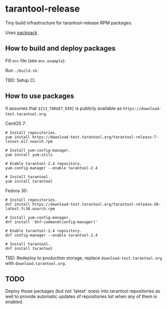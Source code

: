 # tarantool-release

Tiny build infrastructure for tarantool-release RPM packages.

Uses [packpack](https://github.com/packpack/packpack).

## How to build and deploy packages

Fill `env` file (see `env.example`).

Run `./build.sh`.

TBD: Setup CI.

## How to use packages

It assumes that `${S3_TARGET_DIR}` is publicly available as
`https://download-test.tarantool.org`.

CentOS 7:

```shell
# Install repositories.
yum install https://download-test.tarantool.org/tarantool-release-7-latest.el7.noarch.rpm

# Install yum-config-manager.
yum install yum-utils

# Enable tarantool-2.4 repository.
yum-config-manager --enable tarantool-2.4

# Install tarantool.
yum install tarantool
```

Fedora 30:

```shell
# Install repositories.
dnf install https://download-test.tarantool.org/tarantool-release-30-latest.fc30.noarch.rpm

# Install yum-config-manager.
dnf install 'dnf-command(config-manager)'

# Enable tarantool-2.4 repository.
dnf config-manager --enable tarantool-2.4

# Install tarantool.
dnf install tarantool
```

TBD: Redeploy to production storage, replace `download-test.tarantool.org` with
`download.tarantool.org`.

## TODO

Deploy those packages (but not 'latest' ones) into tarantool repositories as
well to provide automatic updates of repositories list when any of them is
enabled.
